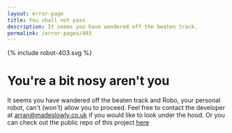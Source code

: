 ```yaml
---
layout: error-page
title: You shall not pass
description: It seems you have wandered off the beaten track.
permalink: /error-pages/403
---
```


{% include robot-403.svg %}

# You're a bit nosy aren't you

It seems you have wandered off the beaten track and Robo, your personal robot, can't (won't) allow you to proceed. Feel free to contact the developer at <i class="fas fa-envelope"></i> <a href="mailto:arran@madeslowly.co.uk">arran@madeslowly.co.uk</a> if you would like to look under the hood. Or you can check out the public repo of this project <a href="https://github.com/madeslowly/HEMOSwimmers/">here</a>
